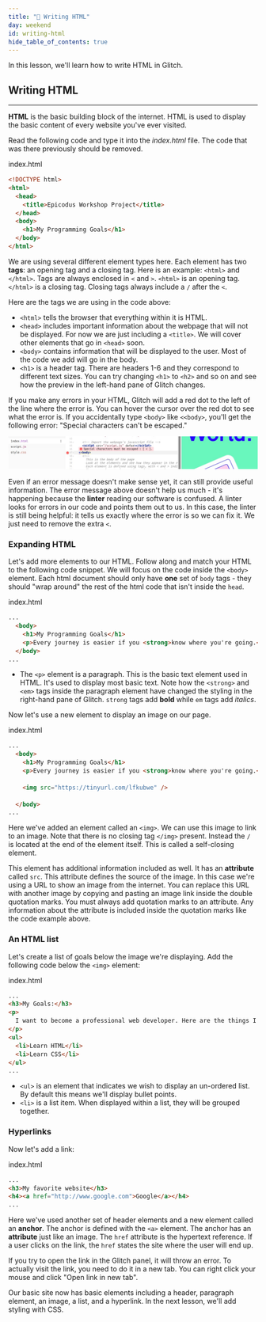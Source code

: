 ```yaml
---
title: "📓 Writing HTML"
day: weekend
id: writing-html
hide_table_of_contents: true
---
```


In this lesson, we'll learn how to write HTML in Glitch.

## Writing HTML
---

**HTML** is the basic building block of the internet. HTML is used to display the basic content of every website you've ever visited.

Read the following code and type it into the _index.html_ file. The code that was there previously should be removed.

<div class="filename">index.html</div>

```html
<!DOCTYPE html>
<html>
  <head>
    <title>Epicodus Workshop Project</title>
  </head>
  <body>
    <h1>My Programming Goals</h1>
  </body>
</html>
```

We are using several different element types here. Each element has two **tags**: an opening tag and a closing tag. Here is an example: `<html>` and `</html>`. Tags are always enclosed in `<` and `>`. `<html>` is an opening tag. `</html>` is a closing tag. Closing tags always include a `/` after the `<`.

Here are the tags we are using in the code above:

- `<html>` tells the browser that everything within it is HTML.
- `<head>` includes important information about the webpage that will not be displayed. For now we are just including a `<title>`. We will cover other elements that go in `<head>` soon.
- `<body>` contains information that will be displayed to the user. Most of the code we add will go in the body.
- `<h1>` is a header tag. There are headers 1-6 and they correspond to different text sizes. You can try changing `<h1>` to `<h2>` and so on and see how the preview in the left-hand pane of Glitch changes.

If you make any errors in your HTML, Glitch will add a red dot to the left of the line where the error is. You can hover the cursor over the red dot to see what the error is. If you accidentally type `<body>` like `<<body>`, you'll get the following error: "Special characters can't be escaped."

![Here's an example of an error showing in Glitch.](/images/ucode-glitch-photos/brooke-ucode-glitch-update-5.20.21/glitch-images-MAY-2022/linter-error.jpg)

Even if an error message doesn't make sense yet, it can still provide useful information. The error message above doesn't help us much - it's happening because the **linter** reading our software is confused. A linter looks for errors in our code and points them out to us. In this case, the linter is still being helpful: it tells us exactly where the error is so we can fix it. We just need to remove the extra `<`.

### Expanding HTML

Let's add more elements to our HTML. Follow along and match your HTML to the following code snippet. We will focus on the code inside the `<body>` element. Each html document should only have **one** set of `body` tags - they should "wrap around" the rest of the html code that isn't inside the `head`.

<div class="filename">index.html</div>

```html
...
  <body>
    <h1>My Programming Goals</h1>
    <p>Every journey is easier if you <strong>know where you're going.</strong> <em>-unknown</em></p>
  </body>
...
```

- The `<p>` element is a paragraph. This is the basic text element used in HTML. It's used to display most basic text. Note how the `<strong>` and `<em>` tags inside the paragraph element have changed the styling in the right-hand pane of Glitch. `strong` tags add **bold** while `em` tags add _italics_.

Now let's use a new element to display an image on our page.

<div class="filename">index.html</div>

```html
...
  <body>
    <h1>My Programming Goals</h1>
    <p>Every journey is easier if you <strong>know where you're going.</strong> <em>-unknown</em></p>

    <img src="https://tinyurl.com/lfkubwe" />

  </body>
...
```

Here we've added an element called an `<img>`. We can use this image to link to an image. Note that there is no closing tag `</img>` present. Instead the `/` is located at the end of the element itself. This is called a self-closing element.

This element has additional information included as well. It has an **attribute** called `src`. This attribute defines the source of the image. In this case we're using a URL to show an image from the internet. You can replace this URL with another image by copying and pasting an image link inside the double quotation marks. You must always add quotation marks to an attribute. Any information about the attribute is included inside the quotation marks like the code example above.

### An HTML list

Let's create a list of goals below the image we're displaying. Add the following code below the `<img>` element:

<div class="filename">index.html</div>

```html
...
<h3>My Goals:</h3>
<p>
  I want to become a professional web developer. Here are the things I'll need to learn first.
</p>
<ul>
  <li>Learn HTML</li>
  <li>Learn CSS</li>
</ul>
...
```

- `<ul>` is an element that indicates we wish to display an un-ordered list. By default this means we'll display bullet points.
- `<li>` is a list item. When displayed within a list, they will be grouped together.

### Hyperlinks

Now let's add a link:

<div class="filename">index.html</div>

```html
...
<h3>My favorite website</h3>
<h4><a href="http://www.google.com">Google</a></h4>
...
```

Here we've used another set of header elements and a new element called an **anchor**. The anchor is defined with the `<a>` element. The anchor has an **attribute** just like an image. The `href` attribute is the hypertext reference. If a user clicks on the link, the `href` states the site where the user will end up.

If you try to open the link in the Glitch panel, it will throw an error. To actually visit the link, you need to do it in a new tab. You can right click your mouse and click "Open link in new tab".

Our basic site now has basic elements including a header, paragraph element, an image, a list, and a hyperlink. In the next lesson, we'll add styling with CSS.
